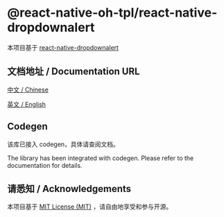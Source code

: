 # @react-native-oh-tpl/react-native-dropdownalert

本项目基于 [react-native-dropdownalert](https://github.com/testshallpass/react-native-dropdownalert)

## 文档地址 / Documentation URL 

[中文 / Chinese](https://gitee.com/react-native-oh-library/usage-docs/blob/master/zh-cn/react-native-dropdownalert.md)

[英文 / English](https://gitee.com/react-native-oh-library/usage-docs/blob/master/en/react-native-dropdownalert.md)

## Codegen

该库已接入 codegen，具体请查阅文档。

The library has been integrated with codegen. Please refer to the documentation for details.

## 请悉知 / Acknowledgements

本项目基于 [MIT License (MIT)](https://github.com/testshallpass/react-native-dropdownalert/blob/main/LICENSE) ，请自由地享受和参与开源。